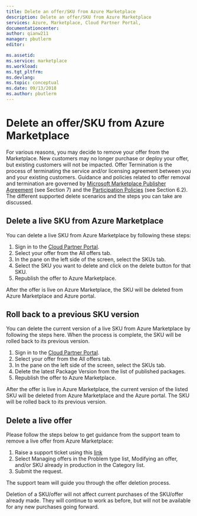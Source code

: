```yaml
---
title: Delete an offer/SKU from Azure Marketplace
description: Delete an offer/SKU from Azure Marketplace
services: Azure, Marketplace, Cloud Partner Portal, 
documentationcenter:
author: qianw211
manager: pbutlerm  
editor:

ms.assetid: 
ms.service: marketplace
ms.workload: 
ms.tgt_pltfrm: 
ms.devlang: 
ms.topic: conceptual
ms.date: 09/13/2018
ms.author: pbutlerm
---
```



Delete an offer/SKU from Azure Marketplace 
==========================================

For various reasons, you may decide to remove your offer from the
Marketplace. New customers may no longer
purchase or deploy your offer, but existing customers will not be impacted.
Offer Termination is the process of terminating the service and/or
licensing agreement between you and your existing customers. Guidance
and policies related to offer removal and termination are governed by
[Microsoft Marketplace Publisher
Agreement](http://go.microsoft.com/fwlink/?LinkID=699560) (see Section
7) and the [Participation
Policies](https://azure.microsoft.com/support/legal/marketplace/participation-policies/)
(see Section 6.2). The different supported
delete scenarios and the steps you can take are discussed.

Delete a live SKU from Azure Marketplace 
----------------------------------------

You can delete a live SKU from Azure Marketplace by following these
steps:

1.  Sign in to the [Cloud Partner
    Portal](http://cloudpartner.azure.com).
2.  Select your offer from the All offers tab.
3.  In the pane on the left side of the screen, select the SKUs tab.
4.  Select the SKU you want to delete and click on the delete
    button for that SKU.
5.  Republish the offer to Azure Marketplace.

After the offer is live on Azure Marketplace, the SKU will be deleted
from Azure Marketplace and Azure portal.

Roll back to a previous SKU version 
----------------------------------

You can delete the current version of a live SKU from Azure Marketplace
by following the steps here. When the process is complete, the SKU will
be rolled back to its previous version.

1.  Sign in to the [Cloud Partner
    Portal](http://cloudpartner.azure.com).
2.  Select your offer from the All offers tab.
3.  In the pane on the left side of the screen, select the SKUs tab.
4.  Delete the latest Package Version from the list of published
    packages.
5.  Republish the offer to Azure Marketplace.

After the offer is live in Azure Marketplace, the current version of the
listed SKU will be deleted from Azure Marketplace and the Azure portal.
The SKU will be rolled back to its previous version.

Delete a live offer 
-------------------

Please follow the steps below to get
guidance from the support team to remove a live offer from Azure
Marketplace:

1.  Raise a support ticket using this
    [link](https://go.microsoft.com/fwlink/?linkid=844975)
2.  Select Managing offers in the Problem type list, Modifying an
    offer, and/or SKU already in production in the Category list.
3.  Submit the request.

The support team will guide you through the offer deletion process.

Deletion of a SKU/offer will not affect current purchases of
the SKU/offer already made. They will continue to work as before, but
will not be available for any new purchases going forward.
